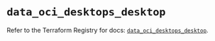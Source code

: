 # `data_oci_desktops_desktop`

Refer to the Terraform Registry for docs: [`data_oci_desktops_desktop`](https://registry.terraform.io/providers/oracle/oci/6.18.0/docs/data-sources/desktops_desktop).
